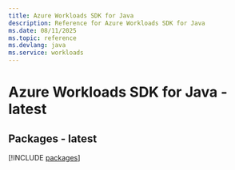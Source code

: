 ```yaml
---
title: Azure Workloads SDK for Java
description: Reference for Azure Workloads SDK for Java
ms.date: 08/11/2025
ms.topic: reference
ms.devlang: java
ms.service: workloads
---
```

# Azure Workloads SDK for Java - latest
## Packages - latest
[!INCLUDE [packages](workloads-index.md)]